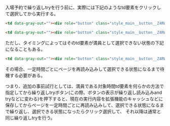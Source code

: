 
入場予約で繰り返しtryを行う前に、実際には下記のようなtd要素をクリックして選択してから実行する。

```html
<td data-gray-out=""><div role="button" class="style_main__button__Z4RWX" aria-pressed="false"><dl><dt><span>9:00-</span></dt><dd data-gray-out=""><img src="/asset/img/ico_scale_low.svg" alt="混雑が予想されます"></dd></dl></div></td>

<td data-gray-out=""><div role="button" class="style_main__button__Z4RWX style_active__JTpSq" aria-pressed="true"><dl><dt><span>11:00-</span></dt><dd data-gray-out=""><img src="/asset/img/ico_scale_high.svg" alt="空いています"></dd></dl></div></td>
```

ただし、タイミングによってはそのtd要素が満員として選択できない状態の下記になることもある。

```html
<td data-gray-out=""><div role="button" class="style_main__button__Z4RWX" data-disabled="true" aria-pressed="false"><dl><dt><span>9:00-</span></dt><dd data-gray-out=""><img src="/asset/img/calendar_ng.svg" alt="満員です(予約不可)"></dd></dl></div></td>
```

その場合、一定時間ごとにページを再読み込みして選択できる状態になるまで待機する必要がある。

つまり、追加の事前試行としては、満員である対象時間td要素を何らかの方法で指定してから繰り返しtryボタン(この際、ボタンの表示が繰り返し読み込みand tryなどに変わる)を押下すると、現在の実行内容を拡張機能のキャッシュなどに保存してからページを一定時間ごとに再読み込みして、選択できる状態になるまで繰り返し、選択できる状態になったらクリック選択して、
それ以降は通常と同じ繰り返しtryを行う。




